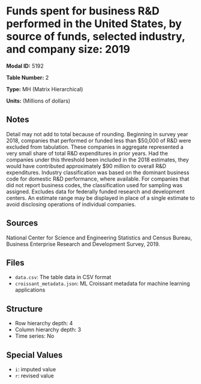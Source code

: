 # Funds spent for business R&D performed in the United States, by source of funds, selected industry, and company size: 2019

**Modal ID:** 5192

**Table Number:** 2

**Type:** MH (Matrix Hierarchical)

**Units:** (Millions of dollars)

## Notes

Detail may not add to total because of rounding. Beginning in survey year 2018, companies that performed or funded less than $50,000 of R&D were excluded from tabulation. These companies in aggregate represented a very small share of total R&D expenditures in prior years. Had the companies under this threshold been included in the 2018 estimates, they would have contributed approximately $90 million to overall R&D expenditures. Industry classification was based on the dominant business code for domestic R&D performance, where available. For companies that did not report business codes, the classification used for sampling was assigned. Excludes data for federally funded research and development centers. An estimate range may be displayed in place of a single estimate to avoid disclosing operations of individual companies.

## Sources

National Center for Science and Engineering Statistics and Census Bureau, Business Enterprise Research and Development Survey, 2019.

## Files

- `data.csv`: The table data in CSV format
- `croissant_metadata.json`: ML Croissant metadata for machine learning applications

## Structure

- Row hierarchy depth: 4
- Column hierarchy depth: 3
- Time series: No

## Special Values

- `i`: imputed value
- `r`: revised value
